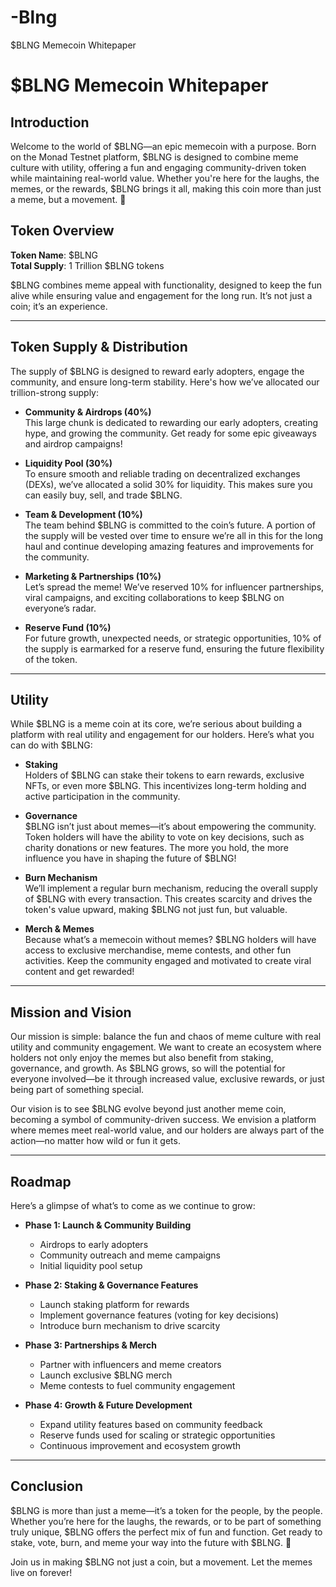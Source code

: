 # -Blng
$BLNG Memecoin Whitepaper
# **$BLNG Memecoin Whitepaper**

## **Introduction**
Welcome to the world of $BLNG—an epic memecoin with a purpose. Born on the Monad Testnet platform, $BLNG is designed to combine meme culture with utility, offering a fun and engaging community-driven token while maintaining real-world value. Whether you're here for the laughs, the memes, or the rewards, $BLNG brings it all, making this coin more than just a meme, but a movement. 🚀

## **Token Overview**

**Token Name**: $BLNG  
**Total Supply**: 1 Trillion $BLNG tokens  

$BLNG combines meme appeal with functionality, designed to keep the fun alive while ensuring value and engagement for the long run. It’s not just a coin; it’s an experience.

---

## **Token Supply & Distribution**

The supply of $BLNG is designed to reward early adopters, engage the community, and ensure long-term stability. Here's how we’ve allocated our trillion-strong supply:

- **Community & Airdrops (40%)**  
   This large chunk is dedicated to rewarding our early adopters, creating hype, and growing the community. Get ready for some epic giveaways and airdrop campaigns!
  
- **Liquidity Pool (30%)**  
   To ensure smooth and reliable trading on decentralized exchanges (DEXs), we’ve allocated a solid 30% for liquidity. This makes sure you can easily buy, sell, and trade $BLNG.

- **Team & Development (10%)**  
   The team behind $BLNG is committed to the coin’s future. A portion of the supply will be vested over time to ensure we’re all in this for the long haul and continue developing amazing features and improvements for the community.

- **Marketing & Partnerships (10%)**  
   Let’s spread the meme! We’ve reserved 10% for influencer partnerships, viral campaigns, and exciting collaborations to keep $BLNG on everyone’s radar.

- **Reserve Fund (10%)**  
   For future growth, unexpected needs, or strategic opportunities, 10% of the supply is earmarked for a reserve fund, ensuring the future flexibility of the token.

---

## **Utility**

While $BLNG is a meme coin at its core, we’re serious about building a platform with real utility and engagement for our holders. Here’s what you can do with $BLNG:

- **Staking**  
   Holders of $BLNG can stake their tokens to earn rewards, exclusive NFTs, or even more $BLNG. This incentivizes long-term holding and active participation in the community.

- **Governance**  
   $BLNG isn’t just about memes—it’s about empowering the community. Token holders will have the ability to vote on key decisions, such as charity donations or new features. The more you hold, the more influence you have in shaping the future of $BLNG!

- **Burn Mechanism**  
   We’ll implement a regular burn mechanism, reducing the overall supply of $BLNG with every transaction. This creates scarcity and drives the token's value upward, making $BLNG not just fun, but valuable.

- **Merch & Memes**  
   Because what’s a memecoin without memes? $BLNG holders will have access to exclusive merchandise, meme contests, and other fun activities. Keep the community engaged and motivated to create viral content and get rewarded!

---

## **Mission and Vision**

Our mission is simple: balance the fun and chaos of meme culture with real utility and community engagement. We want to create an ecosystem where holders not only enjoy the memes but also benefit from staking, governance, and growth. As $BLNG grows, so will the potential for everyone involved—be it through increased value, exclusive rewards, or just being part of something special.

Our vision is to see $BLNG evolve beyond just another meme coin, becoming a symbol of community-driven success. We envision a platform where memes meet real-world value, and our holders are always part of the action—no matter how wild or fun it gets.

---

## **Roadmap**

Here’s a glimpse of what’s to come as we continue to grow:

- **Phase 1: Launch & Community Building**  
   - Airdrops to early adopters  
   - Community outreach and meme campaigns  
   - Initial liquidity pool setup

- **Phase 2: Staking & Governance Features**  
   - Launch staking platform for rewards  
   - Implement governance features (voting for key decisions)  
   - Introduce burn mechanism to drive scarcity

- **Phase 3: Partnerships & Merch**  
   - Partner with influencers and meme creators  
   - Launch exclusive $BLNG merch  
   - Meme contests to fuel community engagement

- **Phase 4: Growth & Future Development**  
   - Expand utility features based on community feedback  
   - Reserve funds used for scaling or strategic opportunities  
   - Continuous improvement and ecosystem growth

---

## **Conclusion**

$BLNG is more than just a meme—it’s a token for the people, by the people. Whether you’re here for the laughs, the rewards, or to be part of something truly unique, $BLNG offers the perfect mix of fun and function. Get ready to stake, vote, burn, and meme your way into the future with $BLNG. 🚀

Join us in making $BLNG not just a coin, but a movement. Let the memes live on forever!
